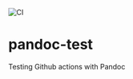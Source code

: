 ![CI](https://github.com/cpina/pandoc-test/workflows/CI/badge.svg)

# pandoc-test
Testing Github actions with Pandoc


